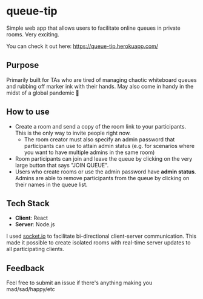 # queue-tip
Simple web app that allows users to facilitate online queues in private rooms. Very exciting.

You can check it out here: https://queue-tip.herokuapp.com/

## Purpose
Primarily built for TAs who are tired of managing chaotic whiteboard queues and rubbing off marker ink with their hands. May also come in handy in the midst of a global pandemic 🙉

## How to use
- Create a room and send a copy of the room link to your participants. This is the only way to invite people right now.
  - The room creator must also specify an admin password that participants can use to attain admin status (e.g. for scenarios where you want to have multiple admins in the same room)
- Room participants can join and leave the queue by clicking on the very large button that says "JOIN QUEUE".
- Users who create rooms or use the admin password have **admin status**. Admins are able to remove participants from the queue by clicking on their names in the queue list.

## Tech Stack
- **Client**: React
- **Server**: Node.js

I used [socket.io](https://socket.io/) to facilitate bi-directional client-server communication. This made it possible to create isolated rooms with real-time server updates to all participating clients.

## Feedback
Feel free to submit an issue if there's anything making you mad/sad/happy/etc
